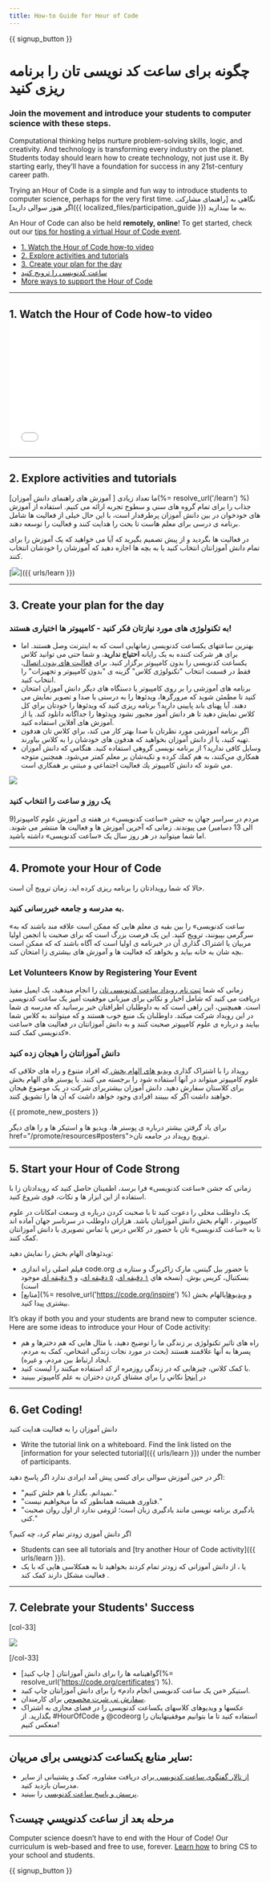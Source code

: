 ```yaml
---
title: How-to Guide for Hour of Code
---
```


{{ signup_button }}

# چگونه برای ساعت کد نویسی تان را برنامه ریزی کنید

### Join the movement and introduce your students to computer science with these steps.

Computational thinking helps nurture problem-solving skills, logic, and creativity. And technology is transforming every industry on the planet. Students today should learn how to create technology, not just use it. By starting early, they’ll have a foundation for success in any 21st-century career path.

Trying an Hour of Code is a simple and fun way to introduce students to computer science, perhaps for the very first time. نگاهی به [راهنمای مشارکت اگر هنوز سوالی دارید]({{ localized_files/participation_guide }}) به ما بیندازید.

An Hour of Code can also be held **remotely, online**! To get started, check out our [tips for hosting a virtual Hour of Code event](https://hourofcode.com/us/how-to/virtual).

- [1. Watch the Hour of Code how-to video](#how-to-video)
- [2. Explore activities and tutorials](#explore-activities)
- [3. Create your plan for the day](#create-your-plan)
- [ساعت کدنویسی را ترویج کنید](#promote-your-hour)
- [More ways to support the Hour of Code](#support-hour-of-code)

* * *

<a id="how-to-video"></a>

## 1. Watch the Hour of Code how-to video <iframe width="500" height="255" src="//www.youtube.com/embed/SrnvvWDm73k" frameborder="0" allowfullscreen mark="crwd-mark"></iframe> 

* * *

<a id="explore-activities"></a>

## 2. Explore activities and tutorials

ما تعداد زیادی [ آموزش های راهنمای دانش آموزان](%= resolve_url('/learn') %) جذاب را برای تمام گروه های سنی و سطوح تجربه ارائه می کنیم. استفاده از آموزش های خودخوان در بین دانش آموزان پرطرفدار است، با این حال خیلی از فعالیت ها شامل برنامه ی درسی برای معلم هاست تا بحث را هدایت کنند و فعالیت را توسعه دهند.

در فعالیت ها بگردید و از پیش تصمیم بگیرید که آیا می خواهید که یک آموزش را برای تمام دانش آموزانتان انتخاب کنید یا به بچه ها اجازه دهید که آموزشان را خودشان انتخاب کنند.

[![](/images/fit-600/tutorials.png)]({{ urls/learn }})

* * *

<a id="create-your-plan"></a>

## 3. Create your plan for the day

### به تکنولوژی های مورد نیازتان فکر کنید - کامپیوتر ها اختیاری هستند!

- بهترین ساعتهای یکساعت کدنویسی زمانهایی است که به اینترنت وصل هستند. اما برای هر شرکت کننده به یک رایانه **احتیاج ندارید**، و شما حتی می توانید کلاس یکساعت کدنویسی را بدون کامپیوتر برگزار کنید. برای [فعالیت های بدون اتصال](/learn)، فقط در قسمت انتخاب "تکنولوژی کلاس" گزینه ی "بدون کامپیوتر و تجهیزات" را انتخاب کنید.
- برنامه های آموزشی را بر روی کامپیوتر یا دستگاه های دیگر دانش آموزان امتحان کنید تا مطمئن شوید که مرورگرها، ویدئوها را به درستی با صدا و تصویر نمایش می دهند. آیا پهنای باند پایینی دارید؟ برنامه ریزی کنید که ويدئوها را خودتان براي كل كلاس نمايش دهيد تا هر دانش آموز مجبور نشود ويدئوها را جداگانه دانلود كند. یا از آموزش های آفلاین استفاده کنید.
- اگر برنامه آموزشی مورد نظرتان با صدا بهتر کار می کند، براي كلاس تان هدفون تهيه كنيد، يا از دانش آموزان بخواهيد که هدفون های خودشان را به کلاس بياورند.
- وسایل کافی ندارید؟ از برنامه نویسی گروهی [](https://www.youtube.com/watch?v=vgkahOzFH2Q) استفاده کنید. هنگامي كه دانش آموزان همكاري مي‌كنند، به هم كمك كرده و تكيه‌شان بر معلم كمتر مي‌شود. همچنين متوجه مي شوند كه دانش كامپيوتر يك فعاليت اجتماعي و مبتني بر همكاري است.

<img src="/images/fit-600/group_ipad.jpg" />

### یک روز و ساعت را انتخاب کنید

مردم در سراسر جهان به جشن «ساعت کدنویسی» در هفته ی آموزش علوم کامپیوتر(9 الی 13 دسامبر) می پیوندند. زمانی که آخرین آموزش ها و فعالیت ها منتشر می شوند. اما شما میتوانید در هر روز سال یک «ساعت کدنویسی» داشته باشید.

* * *

<a id="promote-your-hour"></a>

## 4. Promote your Hour of Code

حالا که شما رویدادتان را برنامه ریزی کرده اید، زمان ترویج آن است.

### به مدرسه و جامعه خبررسانی کنید. 

«ساعت کدنویسی» را بین بقیه ی معلم هایی که ممکن است علاقه مند باشند که به سرگرمی بپیونند، ترویج کنید. این یک فرصت بزرگ است که برای صحبت با انجمن اولیا مربیان یا اشتراک گذاری آن در خبرنامه ی اولیا است که آگاه باشند که که ممکن است بچه شان به خانه بیاید و بخواهد که فعالیت ها و آموزش های بیشتری زا امتحان کند. 

### Let Volunteers Know by Registering Your Event

زمانی که شما [ثبت نام رویداد ساعت کدنویسی تان](/) را انجام میدهید، یک ایمیل مفیذ دریافت می کنید که شامل اخبار و نکاتی برای میزبانی موفقیت آمیز یک ساعت کدنویسی است. همیچنین، این راهی است که به داوطلبان اطرافتان خبر برسانید که مدرسه ی شما در این رویداد شرکت میکند. داوطلبان یک منبع خوب هستند و که میتوانند به کلاس شما بیایند و درباره ی علوم کامپیوتر صحبت کنند و به دانش آموزانتان در فعالیت های «ساعت کدنویسی کمک کنند».

### دانش آموزانتان را هیجان زده کنید 

رویداد را با اشتراک گذاری [ویدیو های الهام بخش ](/promote/resources)که افراد متنوع و راه های خلاقی که علوم کامپیوتر میتواند در آنها استفاده شود را برجسته می کنند. یا پوستر های الهام بخش برای کلاستان سفارش دهید. دانش آموزان بیشتربرای شرکت در یک موضوع هیجان خواهند داشت اگر که ببینند افرادی وجود خواهد داشت که آن ها را تشویق کنند.

{{ promote_new_posters }}

برای یاد گرفتن بیشتر درباره ی پوستر ها، ویدیو ها و استیکر ها و را های دیگر href="/promote/resources#posters">ترویج رویداد</a> در جامعه تان.

* * *

<a id="promote-your-hour"></a>

## 5. Start your Hour of Code Strong

زمانی که جشن «ساعت کدنویسی» فرا برسد، اطمینان حاصل کنید که رویدادتان زا با استفاده از این ابزار ها و نکات، قوی شروع کنید.

یک <a /> داوطلب محلی را دعوت کنید تا با صحبت کردن درباره ی وسعت امکانات در علوم کامپیوتر ، الهام بخش دانش آموزانتان باشد. هزاران داوطلب در سرتاسر جهان آماده اند تا به «ساعت کدنویسی» تان با حضور در کلاس درس یا تماس تصویری با دانش آموزانتان کمک کنند.</p> 

ویدئوهای الهام بخش را نمایش دهید:

- فیلم اصلی راه اندازی code.org با حضور بیل گیتس، مارک زاکربرگ و ستاره ی بسکتبال، کریس بوش. (نسخه هاي [١ دقيقه اي](https://www.youtube.com/watch?v=qYZF6oIZtfc)، [٥ دقيقه اي](https://www.youtube.com/watch?v=nKIu9yen5nc)، و [٩ دقيقه اي](https://www.youtube.com/watch?v=dU1xS07N-FA) موجود است)
- [منابع](%= resolve_url('https://code.org/inspire') %) و [ویدیوهای](https://www.youtube.com/playlist?list=PLzdnOPI1iJNfpD8i4Sx7U0y2MccnrNZuP)الهام بخش بیشتری پیدا کنید.

It’s okay if both you and your students are brand new to computer science. Here are some ideas to introduce your Hour of Code activity:

- راه های تاثیر تکنولوژی بر زندگی ما را توضیح دهید، با مثال هایی که هم دخترها و هم پسرها به آنها علاقمند هستند (بحث در مورد نجات زندگی اشخاص، کمک به مردم، ایجاد ارتباط بین مردم، و غیره).
- با کمک کلاس، چیزهایی که در زندگی روزمره از کد استفاده میکنند را لیست کنید.
- در [اينجا](http://code.org/girls) نكاتي را براي مشتاق كردن دختران به علم كامپيوتر ببينيد

* * *

## 6. Get Coding!

دانش آموزان را به فعالیت هدایت کنید

- Write the tutorial link on a whiteboard. Find the link listed on the [information for your selected tutorial]({{ urls/learn }}) under the number of participants.

اگر در حین آموزش سوالی برای کسی پیش آمد ایرادی ندارد اگر پاسخ دهید:

- "نمیدانم. بگذار با هم حلش کنیم."
- "فناوری همیشه همانطور که ما میخواهیم نیست."
- "یادگیری برنامه نویسی مانند یادگیری زبان است؛ لزومی ندارد از اول روان صحبت کنی."

اگر دانش آموزی زودتر تمام كرد، چه كنيم؟

- Students can see all tutorials and [try another Hour of Code activity]({{ urls/learn }}).
- یا ، از دانش آموزانی که زودتر تمام کردند بخواهید تا به همکلاسی هایی که با یک فعالیت مشکل دارند کمک کند .

* * *

## 7. Celebrate your Students' Success

[col-33]

![](/images/fit-600/boy-certificate.jpg)

[/col-33]

- گواهینامه ها را برای دانش آموزانتان [ چاپ کنید](%= resolve_url('https://code.org/certificates') %).
- استیکر «من یک ساعت کدنویسی انجام دادم» را برای دانش آموزانتان چاپ کنید.
- [سفارش تی شرت مخصوص](http://blog.code.org/post/132608499493/hour-of-code-shirts-and-more) برای کارمندان.
- عکسها و ویدیوهای کلاسهای یکساعت کدنویسی را در فضای مجازی به اشتراک بگذارید. از #HourOfCode و @codeorg استفاده کنید تا ما بتوانیم موفقیتهایتان را منعکس کنیم!

* * *

## سایر منابع یکساعت کدنویسی برای مربیان:

- [از تالار گفتگوی ساعت کدنویسی ](http://forum.code.org/c/plc/hour-of-code)برای دریافت مشاوره، کمک و پشتیبانی از سایر مدرسان بازدید کنید.
- [پرسش و پاسخ ساعت کدنویسی](https://support.code.org/hc/en-us/categories/200147083-Hour-of-Code) را ببینید.

## مرحله بعد از ساعت كدنويسي چيست؟

Computer science doesn’t have to end with the Hour of Code! Our curriculum is web-based and free to use, forever. [Learn how](/beyond) to bring CS to your school and students.

{{ signup_button }}